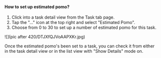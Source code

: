 #### How to set up estimated pomo?
1. Click into a task detail view from the Task tab page.
2. Tap the "..." icon at the top right and select "Estimated Pomo".
3. Choose from 0 to 30 to set up a number of estimated pomo for this task.

![](pic after 420/DTJXfQJVoAAPXKr.jpg)

Once the estimated pomo's been set to a task, you can check it from either in the task detail view or in the list view with "Show Details" mode on.

